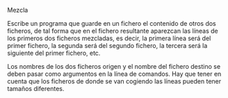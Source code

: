 Mezcla

Escribe un programa que guarde en un fichero el contenido de otros dos ficheros, de tal forma que en el fichero resultante aparezcan las líneas de los primeros dos ficheros mezcladas, es decir, la primera línea será del primer fichero, la segunda será del segundo fichero, la tercera será la siguiente del primer fichero, etc.

Los nombres de los dos ficheros origen y el nombre del fichero destino se deben pasar como argumentos en la línea de comandos. Hay que tener en cuenta que los ficheros de donde se van cogiendo las líneas pueden tener tamaños diferentes.